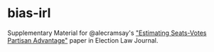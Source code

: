 # bias-irl
Supplementary Material for @alecramsay's ["Estimating Seats-Votes Partisan Advantage"](https://www.liebertpub.com/doi/10.1089/elj.2022.0031) paper in Election Law Journal.
